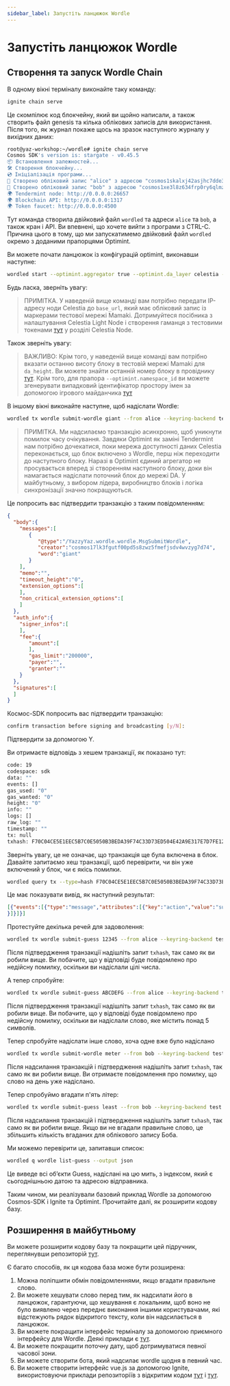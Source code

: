```yaml
---
sidebar_label: Запустіть ланцюжок Wordle
---
```


# Запустіть ланцюжок Wordle
<!-- markdownlint-disable MD013 -->

## Створення та запуск Wordle Chain

В одному вікні терміналу виконайте таку команду:

```sh
ignite chain serve 
```

Це скомпілює код блокчейну, який ви щойно написали, а також створить файл genesis та кілька облікових записів для використання. Після того, як журнал покаже щось на зразок наступного журналу у вихідних даних:

```sh
root@yaz-workshop:~/wordle# ignite chain serve
Cosmos SDK's version is: stargate - v0.45.5
📦 Встановлення залежностей...
🛠️ Створення блокчейну...
💿 Ініціалізація програми...
🙂 Створено обліковий запис "alice" з адресою "cosmos1skalxj42asjhc7dde3lzzawnksnztqmgy6sned" із мнемонікою: "exact arrive betray hawk trim surround exhibit host vibrant sting range robot luxury vague manage settle slide town bread adult pact scene journey elite"
🙂 Створено обліковий запис "bob" з адресою "cosmos1xe3l8z634frp0ry6qlmzs5vr85x6gcty7tmf0n" із мнемонікою: "wisdom jelly fine boat series time panel real world purchase age area coach eager spot fiber slide apology near endorse flight panel ready torch"
🌍 Tendermint node: http://0.0.0.0:26657
🌍 Blockchain API: http://0.0.0.0:1317
🌍 Token faucet: http://0.0.0.0:4500
```

Тут команда створила двійковий файл `wordled` та адреси `alice` та `bob`, а також кран і API. Ви впевнені, що хочете вийти з програми з CTRL-C. Причина цього в тому, що ми запускатимемо двійковий файл `wordled` окремо з доданими прапорцями Optimint.

Ви можете почати ланцюжок із конфігурацій optimint, виконавши наступне:

```sh
wordled start --optimint.aggregator true --optimint.da_layer celestia --optimint.da_config='{"base_url":"http://XXX.XXX.XXX.XXX:26658","timeout":60000000000,"gas_limit":6000000}' --optimint.namespace_id 000000000000FFFF --optimint.da_start_height XXXXX
```

Будь ласка, зверніть увагу:

> ПРИМІТКА. У наведеній вище команді вам потрібно передати IP-адресу ноди Celestia до `base_url`, який має обліковий запис із маркерами тестової мережі Mamaki. Дотримуйтеся посібника з налаштування Celestia Light Node і створення гаманця з тестовими токенами [тут](./node-tutorial.md) у розділі Celestia Node.

Також зверніть увагу:

> ВАЖЛИВО: Крім того, у наведеній вище команді вам потрібно вказати останню висоту блоку в тестовій мережі Mamaki для `da_height`. Ви можете знайти останній номер блоку в провіднику [тут](https://testnet.mintscan.io/celestia-testnet). Крім того, для прапора `--optimint.namespace_id` ви можете згенерувати випадковий ідентифікатор простору імен за допомогою ігрового майданчика [тут](https://go.dev/play/p/7ltvaj8lhRl)

В іншому вікні виконайте наступне, щоб надіслати Wordle:

```sh
wordled tx wordle submit-wordle giant --from alice --keyring-backend test --chain-id wordle -b async
```

> ПРИМІТКА. Ми надсилаємо транзакцію асинхронно, щоб уникнути помилок часу очікування. Завдяки Optimint як заміні Tendermint нам потрібно дочекатися, поки мережа доступності даних Celestia переконається, що блок включено з Wordle, перш ніж переходити до наступного блоку. Наразі в Optimint єдиний агрегатор не просувається вперед зі створенням наступного блоку, доки він намагається надіслати поточний блок до мережі DA. У майбутньому, з вибором лідера, виробництво блоків і логіка синхронізації значно покращуються.

Це попросить вас підтвердити транзакцію з таким повідомленням:

```json
{
  "body":{
    "messages":[
       {
          "@type":"/YazzyYaz.wordle.wordle.MsgSubmitWordle",
          "creator":"cosmos17lk3fgutf00pd5s8zwz5fmefjsdv4wvzyg7d74",
          "word":"giant"
       }
    ],
    "memo":"",
    "timeout_height":"0",
    "extension_options":[
    ],
    "non_critical_extension_options":[
    ]
  },
  "auth_info":{
    "signer_infos":[
    ],
    "fee":{
       "amount":[
       ],
       "gas_limit":"200000",
       "payer":"",
       "granter":""
    }
  },
  "signatures":[
  ]
}
```

Космос-SDK попросить вас підтвердити транзакцію:

```sh
confirm transaction before signing and broadcasting [y/N]:
```

Підтвердити за допомогою Y.

Ви отримаєте відповідь з хешем транзакції, як показано тут:

```sh
code: 19
codespace: sdk
data: ""
events: []
gas_used: "0"
gas_wanted: "0"
height: "0"
info: ""
logs: []
raw_log: ""
timestamp: ""
tx: null
txhash: F70C04CE5E1EEC5B7C0E5050B3BEDA39F74C33D73ED504E42A9E317E7D7FE128
```

Зверніть увагу, це не означає, що транзакція ще була включена в блок. Давайте запитаємо хеш транзакції, щоб перевірити, чи він уже включений у блок, чи є якісь помилки.

```sh
wordled query tx --type=hash F70C04CE5E1EEC5B7C0E5050B3BEDA39F74C33D73ED504E42A9E317E7D7FE128 --chain-id wordle --output json | jq -r '.raw_log'
```

Це має показувати вивід, як наступний результат:

```json
[{"events":[{"type":"message","attributes":[{"key":"action","value":"submit_wordle"
}]}]}]
```

Протестуйте декілька речей для задоволення:

```sh
wordled tx wordle submit-guess 12345 --from alice --keyring-backend test --chain-id wordle -b async -y
```

Після підтвердження транзакції надішліть запит `txhash`, так само як ви робили вище. Ви побачите, що у відповіді буде повідомлено про недійсну помилку, оскільки ви надіслали цілі числа.

А тепер спробуйте:

```sh
wordled tx wordle submit-guess ABCDEFG --from alice --keyring-backend test --chain-id wordle -b async -y
```

Після підтвердження транзакції надішліть запит `txhash`, так само як ви робили вище. Ви побачите, що у відповіді буде повідомлено про недійсну помилку, оскільки ви надіслали слово, яке містить понад 5 символів.

Тепер спробуйте надіслати інше слово, хоча одне вже було надіслано

```sh
wordled tx wordle submit-wordle meter --from bob --keyring-backend test --chain-id wordle -b async -y
```

Після надсилання транзакцій і підтвердження надішліть запит `txhash`, так само як ви робили вище. Ви отримаєте повідомлення про помилку, що слово на день уже надіслано.

Тепер спробуймо вгадати п'ять літер:

```sh
wordled tx wordle submit-guess least --from bob --keyring-backend test --chain-id wordle -b async -y
```

Після надсилання транзакцій і підтвердження надішліть запит `txhash`, так само як ви робили вище. Якщо ви не вгадали правильне слово, це збільшить кількість вгаданих для облікового запису Боба.

Ми можемо перевірити це, запитавши список:

```sh
wordled q wordle list-guess --output json
```

Це виведе всі об’єкти Guess, надіслані на цю мить, з індексом, який є сьогоднішньою датою та адресою відправника.

Таким чином, ми реалізували базовий приклад Wordle за допомогою Cosmos-SDK і Ignite та Optimint. Прочитайте далі, як розширити кодову базу.

## Розширення в майбутньому

Ви можете розширити кодову базу та покращити цей підручник, переглянувши репозиторій [тут](https://github.com/celestiaorg/wordle).

Є багато способів, як ця кодова база може бути розширена:

1. Можна поліпшити обмін повідомленнями, якщо вгадати правильне слово.
2. Ви можете хешувати слово перед тим, як надсилати його в ланцюжок, гарантуючи, що хешування є локальним, щоб воно не було виявлено через переднє виконання іншими користувачами, які відстежують рядок відкритого тексту, коли він надсилається в ланцюжок.
3. Ви можете покращити інтерфейс терміналу за допомогою приємного інтерфейсу для Wordle. Деякі приклади є [тут](https://github.com/nimblebun/wordle-cli).
4. Ви можете покращити поточну дату, щоб дотримуватися певної часової зони.
5. Ви можете створити бота, який надсилає wordle щодня в певний час.
6. Ви можете створити інтерфейс vue.js за допомогою Ignite, використовуючи приклади репозиторіїв з відкритим кодом [тут](https://github.com/yyx990803/vue-wordle) і [тут](https://github.com/xudafeng/wordle).
